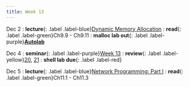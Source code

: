 ```yaml
---
title: Week 13
---
```


Dec 2
: **lecture**{: .label .label-blue}[Dynamic Memory Allocation](/ics-fa24/assets/lec/21-DMM.pdf)
  : **read**{: .label .label-green}Ch9.9 - Ch9.11
: **malloc lab out**{: .label .label-purple}[**Autolab**](https://autolab.pku.edu.cn/courses/ICS/assessments/malloclab)

Dec 4
: **seminar**{: .label .label-purple}[Week 13](/ics-fa24/assets/seminar/ta/week13.pdf)
  : **review**{: .label .label-yellow}[20,](/ics-fa24/assets/seminar/stu/张嘉诚-ics回课-20.pdf) [21](/ics-fa24/assets/seminar/stu/张子健-ics回课-21.pdf)
: **shell lab due**{: .label .label-red}

Dec 5
: **lecture**{: .label .label-blue}[Network Programming: Part I](/ics-fa24/assets/lec/22-netprog1.pdf)
  : **read**{: .label .label-green}Ch11.1 - Ch11.3